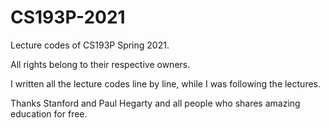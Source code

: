 # CS193P-2021
Lecture codes of CS193P Spring 2021.

All rights belong to their respective owners.

I written all the lecture codes line by line, while I was following the lectures.

Thanks Stanford and Paul Hegarty and all people who shares amazing
education for free.
